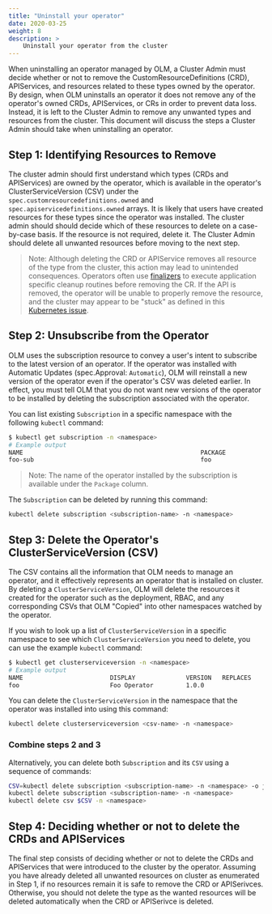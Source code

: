 ```yaml
---
title: "Uninstall your operator"
date: 2020-03-25
weight: 8
description: >
    Uninstall your operator from the cluster  
---
```


When uninstalling an operator managed by OLM, a Cluster Admin must decide whether or not to remove the CustomResourceDefinitions (CRD), APIServices, and resources related to these types owned by the operator. By design, when OLM uninstalls an operator it does not remove any of the operator's owned CRDs, APIServices, or CRs in order to prevent data loss. Instead, it is left to the Cluster Admin to remove any unwanted types and resources from the cluster. This document will discuss the steps a Cluster Admin should take when uninstalling an operator.

## Step 1: Identifying Resources to Remove

The cluster admin should first understand which types (CRDs and APIServices) are owned by the operator, which is available in the operator's ClusterServiceVersion (CSV) under the `spec.customresourcedefinitions.owned` and `spec.apiservicedefinitions.owned` arrays. It is likely that users have created resources for these types since the operator was installed. The cluster admin should should decide which of these resources to delete on a case-by-case basis. If the resource is not required, delete it. The Cluster Admin should delete all unwanted resources before moving to the next step.

> Note: Although deleting the CRD or APIService removes all resource of the type from the cluster, this action may lead to unintended consequences. Operators often use [finalizers](https://book.kubebuilder.io/reference/using-finalizers.html) to execute application specific cleanup routines before removing the CR. If the API is removed, the operator will be unable to properly remove the resource, and the cluster may appear to be "stuck" as defined in this [Kubernetes issue](https://github.com/kubernetes/kubernetes/issues/60807).

## Step 2: Unsubscribe from the Operator

OLM uses the subscription resource to convey a user's intent to subscribe to the latest version of an operator. If the operator was installed with Automatic Updates (spec.Approval: `Automatic`), OLM will reinstall a new version of the operator even if the operator's CSV was deleted earlier. In effect, you must tell OLM that you do not want new versions of the operator to be installed by deleting the subscription associated with the operator.

You can list existing `Subscription` in a specific namespace with the following `kubectl` command:

```bash
$ kubectl get subscription -n <namespace>
# Example output
NAME                                                 PACKAGE              SOURCE            CHANNEL
foo-sub                                              foo                  foo-catalog       alpha
```

> Note: The name of the operator installed by the subscription is available under the `Package` column.

The `Subscription` can be deleted by running this command:

```bash
kubectl delete subscription <subscription-name> -n <namespace>
```

## Step 3: Delete the Operator's ClusterServiceVersion (CSV)

The CSV contains all the information that OLM needs to manage an operator, and it effectively represents an operator that is installed on cluster. By deleting a `ClusterServiceVersion`, OLM will delete the resources it created for the operator such as the deployment, RBAC, and any corresponding CSVs that OLM "Copied" into other namespaces watched by the operator.

If you wish to look up a list of `ClusterServiceVersion` in a specific namespace to see which `ClusterServiceVersion` you need to delete, you can use the example `kubectl` command:

```bash
$ kubectl get clusterserviceversion -n <namespace>
# Example output
NAME                        DISPLAY              VERSION   REPLACES                    PHASE
foo                         Foo Operator         1.0.0                                 Succeeded
```

You can delete the `ClusterServiceVersion` in the namespace that the operator was installed into using this command:

```bash
kubectl delete clusterserviceversion <csv-name> -n <namespace>
```

### Combine steps 2 and 3

Alternatively, you can delete both `Subscription` and its `CSV` using a sequence of commands:

```bash
CSV=kubectl delete subscription <subscription-name> -n <namespace> -o json | jq '.status.installedCSV'
kubectl delete subscription <subscription-name> -n <namespace>
kubectl delete csv $CSV -n <namespace>
```

## Step 4: Deciding whether or not to delete the CRDs and APIServices

The final step consists of deciding whether or not to delete the CRDs and APIServices that were introduced to the cluster by the operator. Assuming you have already deleted all unwanted resources on cluster as enumerated in Step 1, if no resources remain it is safe to remove the CRD or APISerivces. Otherwise, you should not delete the type as the wanted resources will be deleted automatically when the CRD or APISerivce is deleted.
